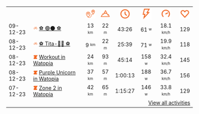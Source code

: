 <table>
    <tr>
        <th></th>
        <th></th>
        <th align="center"><img src="https://raw.githubusercontent.com/robiningelbrecht/strava-activities/master/public/distance.svg" width="30" alt="distance" title="distance"/></th>
        <th align="center"><img src="https://raw.githubusercontent.com/robiningelbrecht/strava-activities/master/public/elevation.svg" width="30" alt="elevation" title="elevation"/></th>
        <th align="center"><img src="https://raw.githubusercontent.com/robiningelbrecht/strava-activities/master/public/time.svg" width="30" alt="time" title="time"/></th>
        <th align="center"><img src="https://raw.githubusercontent.com/robiningelbrecht/strava-activities/master/public/average-watt.svg" width="30" alt="average watts" title="average watts"/></th>
        <th align="center"><img src="https://raw.githubusercontent.com/robiningelbrecht/strava-activities/master/public/average-speed.svg" width="30" alt="average speed" title="average speed"/></th>
        <th align="center"><img src="https://raw.githubusercontent.com/robiningelbrecht/strava-activities/master/public/heart-rate.svg" width="30" alt="average heart rate" title="average heart rate"/></th>
    </tr>
            <tr>
            <td>09-12-23</td>
            <td>
                <img src="https://raw.githubusercontent.com/robiningelbrecht/strava-activities/master/public/activity-ride.svg" width="12" alt="virtual ride" title="virtual ride"/>
                <a href="https://www.strava.com/activities/10354269405" title="Kcal: 175 | Gear: None ">⚽️ 🟢⚫️ ⚽️</a>
            </td>
            <td align="center">13 <sup><sub>km</sub></sup></td>
            <td align="center">22 <sup><sub>m</sub></sup></td>
            <td align="center">43:26</td>
            <td align="center">61 <sup><sub>w</sub></sup></td>
            <td align="center">18.1 <sup><sub>km/h</sub></sup></td>
            <td align="center">129</td>
        </tr>
            <tr>
            <td>08-12-23</td>
            <td>
                <img src="https://raw.githubusercontent.com/robiningelbrecht/strava-activities/master/public/activity-ride.svg" width="12" alt="virtual ride" title="virtual ride"/>
                <a href="https://www.strava.com/activities/10349972882" title="Kcal: 121 | Gear: None ">⚽️ Tita-🧙‍♂️ ⚽️</a>
            </td>
            <td align="center">9 <sup><sub>km</sub></sup></td>
            <td align="center">22 <sup><sub>m</sub></sup></td>
            <td align="center">25:39</td>
            <td align="center">71 <sup><sub>w</sub></sup></td>
            <td align="center">19.9 <sup><sub>km/h</sub></sup></td>
            <td align="center">118</td>
        </tr>
            <tr>
            <td>08-12-23</td>
            <td>
                <img src="https://raw.githubusercontent.com/robiningelbrecht/strava-activities/master/public/activity-virtual-ride.svg" width="12" alt="virtual ride" title="virtual ride"/>
                <a href="https://www.strava.com/activities/10348726353" title="Kcal: 408 | Gear: None ">Workout in Watopia</a>
            </td>
            <td align="center">24 <sup><sub>km</sub></sup></td>
            <td align="center">93 <sup><sub>m</sub></sup></td>
            <td align="center">45:14</td>
            <td align="center">158 <sup><sub>w</sub></sup></td>
            <td align="center">32.4 <sup><sub>km/h</sub></sup></td>
            <td align="center">145</td>
        </tr>
            <tr>
            <td>08-12-23</td>
            <td>
                <img src="https://raw.githubusercontent.com/robiningelbrecht/strava-activities/master/public/activity-virtual-ride.svg" width="12" alt="virtual ride" title="virtual ride"/>
                <a href="https://www.strava.com/activities/10348522816" title="Kcal: 649 | Gear: None ">Purple Unicorn in Watopia</a>
            </td>
            <td align="center">37 <sup><sub>km</sub></sup></td>
            <td align="center">57 <sup><sub>m</sub></sup></td>
            <td align="center">1:00:13</td>
            <td align="center">188 <sup><sub>w</sub></sup></td>
            <td align="center">36.7 <sup><sub>km/h</sub></sup></td>
            <td align="center">156</td>
        </tr>
            <tr>
            <td>07-12-23</td>
            <td>
                <img src="https://raw.githubusercontent.com/robiningelbrecht/strava-activities/master/public/activity-virtual-ride.svg" width="12" alt="virtual ride" title="virtual ride"/>
                <a href="https://www.strava.com/activities/10343720768" title="Kcal: 632 | Gear: None ">Zone 2 in Watopia</a>
            </td>
            <td align="center">42 <sup><sub>km</sub></sup></td>
            <td align="center">65 <sup><sub>m</sub></sup></td>
            <td align="center">1:15:27</td>
            <td align="center">146 <sup><sub>w</sub></sup></td>
            <td align="center">33.8 <sup><sub>km/h</sub></sup></td>
            <td align="center">129</td>
        </tr>
                <tr>
            <td colspan="8" align="right"><a href="https://github.com/robiningelbrecht/strava-activities#activities">View all activities</a></td>
        </tr>
    </table>
